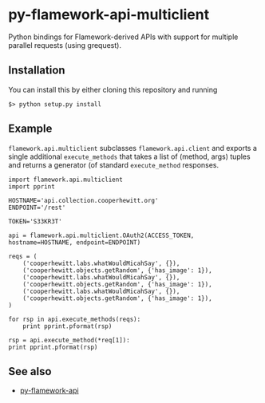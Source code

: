 # py-flamework-api-multiclient

Python bindings for Flamework-derived APIs with support for multiple parallel requests (using grequest).

## Installation

You can install this by either cloning this repository and running

```
$> python setup.py install
```

## Example

`flamework.api.multiclient` subclasses `flamework.api.client` and exports
a single additional `execute_methods` that takes a list of (method, args) tuples
and returns a generator (of standard `execute_method` responses.

```
import flamework.api.multiclient
import pprint

HOSTNAME='api.collection.cooperhewitt.org'
ENDPOINT='/rest'

TOKEN='S33KR3T'

api = flamework.api.multiclient.OAuth2(ACCESS_TOKEN, hostname=HOSTNAME, endpoint=ENDPOINT)

reqs = (
    ('cooperhewitt.labs.whatWouldMicahSay', {}),
    ('cooperhewitt.objects.getRandom', {'has_image': 1}),
    ('cooperhewitt.labs.whatWouldMicahSay', {}),
    ('cooperhewitt.objects.getRandom', {'has_image': 1}),
    ('cooperhewitt.labs.whatWouldMicahSay', {}),
    ('cooperhewitt.objects.getRandom', {'has_image': 1}),
)

for rsp in api.execute_methods(reqs):
    print pprint.pformat(rsp)

rsp = api.execute_method(*req[1]):
print pprint.pformat(rsp)

```
	
## See also

* [py-flamework-api](https://github.com/cooperhewitt/py-flamework-api)

